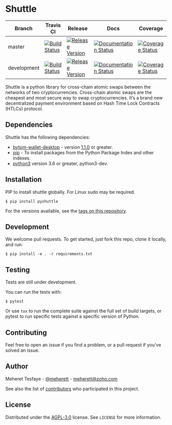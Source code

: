 # Shuttle

| Branch      | Travis CI                                                                                                                                   | Release                                                                                                                                          | Docs                                                                                                                                              | Coverage                                                                                                                                                               |
|-------------|---------------------------------------------------------------------------------------------------------------------------------------------|--------------------------------------------------------------------------------------------------------------------------------------------------|---------------------------------------------------------------------------------------------------------------------------------------------------|------------------------------------------------------------------------------------------------------------------------------------------------------------------------|
| master      | [![Build Status](https://travis-ci.org/meherett/shuttle.svg?branch=master)](https://travis-ci.org/meherett/shuttle?branch=master)           | [![Release Version](https://img.shields.io/github/v/release/meherett/shuttle)](https://github.com/meherett/shuttle/releases)                     | [![Documentation Status](https://readthedocs.org/projects/shuttle/badge/?version=latest)](https://shuttle.readthedocs.io/en/latest/?badge=latest) | [![Coverage Status](https://coveralls.io/repos/github/meherett/shuttle/badge.svg?branch=master)](https://coveralls.io/github/meherett/shuttle?branch=master)           |
| development | [![Build Status](https://travis-ci.org/meherett/shuttle.svg?branch=development)](https://travis-ci.org/meherett/shuttle?branch=development) | [![Release Version](https://img.shields.io/github/v/release/meherett/shuttle?include_prereleases)](https://github.com/meherett/shuttle/releases) | [![Documentation Status](https://readthedocs.org/projects/shuttle/badge/?version=latest)](https://shuttle.readthedocs.io/en/latest/?badge=latest) | [![Coverage Status](https://coveralls.io/repos/github/meherett/shuttle/badge.svg?branch=development)](https://coveralls.io/github/meherett/shuttle?branch=development) |

Shuttle is a python library for cross-chain atomic swaps between the networks of two cryptocurrencies. ​Cross-chain atomic swaps are the cheapest and most secure way to swap cryptocurrencies. It’s a brand new decentralized payment environment based on Hash Time Lock Contracts (HTLCs) protocol.

## Dependencies

Shuttle has the following dependencies:

* [bytom-wallet-desktop](https://bytom.io/en/wallet/) - version [1.1.0](https://github.com/Bytom/bytom/releases/tag/v1.1.0) or greater.
* [pip](https://pypi.org/project/pip/) - To install packages from the Python Package Index and other indexes.
* [python3](https://www.python.org/downloads/release/python-368/) version 3.6 or greater, python3-dev.

## Installation
PIP to install shuttle globally. For Linux sudo may be required.
```
$ pip install pyshuttle
```
For the versions available, see the [tags on this repository](https://github.com/meherett/shuttle/tags).

## Development
We welcome pull requests. To get started, just fork this repo, clone it locally, and run:
```
$ pip install -e . -r requirements.txt
```

## Testing
Tests are still under development.

You can run the tests with:

```
$ pytest
```

Or use `tox` to run the complete suite against the full set of build targets, or pytest to run specific 
tests against a specific version of Python.

## Contributing
Feel free to open an issue if you find a problem, or a pull request if you've solved an issue.

## Author

Meheret Tesfaye - [@meherett](https://github.com/meherett) - meherett@zoho.com

See also the list of [contributors](https://github.com/meherett/shuttle/graphs/contributors) who participated in this project.

## License

Distributed under the [AGPL-3.0](https://github.com/meherett/shuttle/blob/master/LICENSE) license. See ``LICENSE`` for more information.
